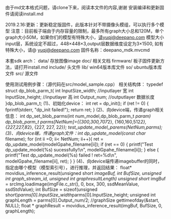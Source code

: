 由于md文本格式问题，请clone下来，阅读本文件的内容,谢谢
安装编译和更新固件请阅读install.md

2019.2.16:更新：更新稳定版固件，此版本针对不带摄像头模组，可以执行多个模型
注意：目前板子端由于内存容量的限制，最多所有graph大小总和120M，单个graph大小50M，如果你们的模型有特殊大小，请yuqj@deepano.com
模型大小input层，系统设定不超过，448×448×3,output层数据维度设定为3×1500, 如有特殊大小，请@ yuqj@deepano.com
固件名称：deepano_mdk.mvcmd

本套sdk arch：
data/ 存放图像image
doc/ 相关文档
firmware/ 板子固件更新方法，请打开install.md
include/ 头文件
lib/ win64版本库文件
so/ ubuntu版本库文件
src/ 源文件

使用测试用例步骤：（源代码在src/model_sample.cpp）
相关结构体：
typedef struct dp_blob_parm_t{
	int InputSize_width; //inputlayer 宽
	int InputSize_height; //inputlayer 高
	int Output_num; //outputlayer  数据长度
}dp_blob_parm_t;
(1)、初始化device：
	int ret = dp_init();
	if (ret != 0) {
		fprintf(stderr, "dp_init failed!");
        return ret;
	}
(2)、向device端，传递graph相关信息：  int dp_set_blob_parms(int num_model,dp_blob_parm_t *param)
	dp_blob_parm_t parms[NetNum]={{300,300,707*2}, {160,160,512*2}, {227,227,8*2}, {227, 227, 2*2}};
	test_update_model_parems(NetNum,parms);
(3)、向device端，传递graph文件：int dp_update_model(const char* filename);
	for (int ii =0; ii< NetNum; ii++){
		ret = dp_update_model(modelGpahe_filename[ii]);
		if (ret == 0) {
			printf("Test dp_update_model(%s) sucessfully!\n", modelGpahe_filename[ii]);
		}
		else {
			printf("Test dp_update_model(%s) failed ! ret=%d\n", modelGpahe_filename[ii], ret);
		}
	}
(4)、向device端传递imagebuffer的同时，指定由哪个模型（模型索引号），进行推理，并返回结果： float* movidius_inference_result(unsigned short *imageBuf, int BufSize, unsigned int graph_stream_id, unsigned int graphresultLength)
	unsigned short* imgBuf = srcImg.loadimage(imgFile.c_str(), 0, box, 300, ssdMeanValue, ssdStdValue);
	int BufSize = sizeof(unsigned short)*parms[0].InputSize_width*parms[0].InputSize_height;
	unsigned int graphLength = parms[0].Output_num/2; //graphSize
	gettimeofday(&start, NULL);
	float * graphResult = movidius_inference_result(imgBuf, BufSize, 0, graphLength);

